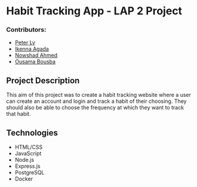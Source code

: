 # Habit Tracking App - LAP 2 Project

### Contributors:
- [Peter Ly](https://github.com/peterlydev)
- [Ikenna Agada](https://github.com/ikenna98)
- [Nowshad Ahmed](https://github.com/Nowshad10)
- [Ousama Bousba](https://github.com/ousama1234)

## Project Description
This aim of this project was to create a habit tracking website where a user can create an account and login and track a habit of their choosing. They should also be able to choose the frequency at which they want to track that habit.

## Technologies
- HTML/CSS
- JavaScript
- Node.js
- Express.js
- PostgreSQL
- Docker
